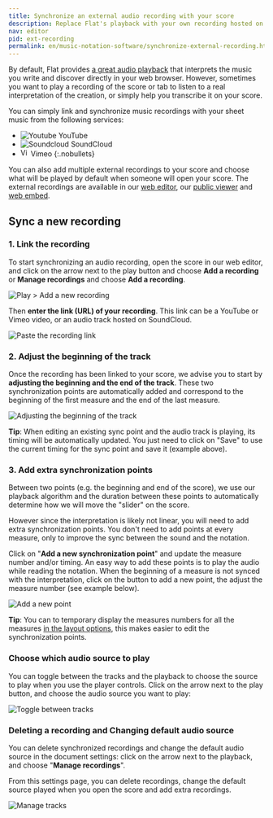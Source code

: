```yaml
---
title: Synchronize an external audio recording with your score
description: Replace Flat's playback with your own recording hosted on YouTube, SoundCloud or Vimeo on any of your scores. Quickly synchro
nav: editor
pid: ext-recording
permalink: en/music-notation-software/synchronize-external-recording.html
---
```


By default, Flat provides [a great audio playback](/help/en/music-notation-software/playback.html) that interprets the music you write and discover directly in your web browser. However, sometimes you want to play a recording of the score or tab to listen to a real interpretation of the creation, or simply help you transcribe it on your score.

You can simply link and synchronize music recordings with your sheet music from the following services:

* ![Youtube](https://prod.flat-cdn.com/img/icons/product/yt.svg) YouTube
* ![Soundcloud](https://prod.flat-cdn.com/img/icons/product/soundcloud-small.svg) SoundCloud
* <img src="https://prod.flat-cdn.com/img/icons/product/vimeo-small.svg" alt="Vimeo" width="16px"/> Vimeo
{:.nobullets}

You can also add multiple external recordings to your score and choose what will be played by default when someone will open your score. The external recordings are available in our [web editor](/help/en/music-notation-software/), our [public viewer](https://blog.flat.io/showcase-and-share-your-compositions/) and [web embed](/help/en/music-notation-embed/).

## Sync a new recording

### 1. Link the recording

To start synchronizing an audio recording, open the score in our web editor, and click on the arrow next to the play button and choose **Add a recording** or **Manage recordings** and choose **Add a recording**.

![Play > Add a new recording](/help/assets/img/editor/recording-ddn-add.png)

Then **enter the link (URL) of your recording**. This link can be a YouTube or Vimeo video, or an audio track hosted on SoundCloud.

![Paste the recording link](/help/assets/img/editor/recording-link-add.png)

### 2. Adjust the beginning of the track

Once the recording has been linked to your score, we advise you to start by **adjusting the beginning and the end of the track**. These two synchronization points are automatically added and correspond to the beginning of the first measure and the end of the last measure.

![Adjusting the beginning of the track](/help/assets/img/editor/tracks-start-edit.gif)

**Tip**: When editing an existing sync point and the audio track is playing, its timing will be automatically updated. You just need to click on "Save" to use the current timing for the sync point and save it (example above).

### 3. Add extra synchronization points

Between two points (e.g. the beginning and end of the score), we use our playback algorithm and the duration between these points to automatically determine how we will move the "slider" on the score.

However since the interpretation is likely not linear, you will need to add extra synchronization points. You don't need to add points at every measure, only to improve the sync between the sound and the notation.

Click on "**Add a new synchronization point**" and update the measure number and/or timing. An easy way to add these points is to play the audio while reading the notation. When the beginning of a measure is not synced with the interpretation, click on the button to add a new point, the adjust the measure number (see example below).

![Add a new point](/help/assets/img/editor/tracks-add-point.gif)

**Tip**: You can to temporary display the measures numbers for all the measures [in the layout options](/help/en/music-notation-software/layout.html), this makes easier to edit the synchronization points.

### Choose which audio source to play

You can toggle between the tracks and the playback to choose the source to play when you use the player controls. Click on the arrow next to the play button, and choose the audio source you want to play:

![Toggle between tracks](/help/assets/img/editor/tracks-toggle.png)

### Deleting a recording and Changing default audio source

You can delete synchronized recordings and change the default audio source in the document settings: click on the arrow next to the playback, and choose "**Manage recordings**".

From this settings page, you can delete recordings, change the default source played when you open the score and add extra recordings.

![Manage tracks](/help/assets/img/editor/tracks-manage.png)
